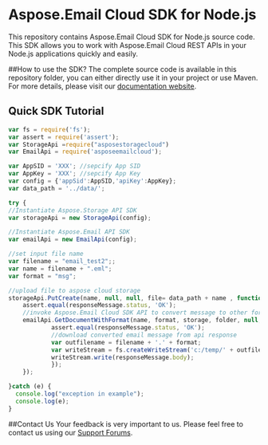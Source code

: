 # Aspose.Email Cloud SDK for Node.js

This repository contains Aspose.Email Cloud SDK for Node.js source code. This SDK allows you to work with Aspose.Email Cloud REST APIs in your Node.js applications quickly and easily. 

##How to use the SDK?
The complete source code is available in this repository folder, you can either directly use it in your project or use Maven. For more details, please visit our [documentation website](http://www.aspose.com/docs/display/emailcloud/Available+SDKs).

## Quick SDK Tutorial
```javascript
var fs = require('fs');
var assert = require('assert');
var StorageApi =require("asposestoragecloud")
var EmailApi = require('asposeemailcloud');

var AppSID = 'XXX'; //sepcify App SID
var AppKey = 'XXX'; //sepcify App Key
var config = {'appSid':AppSID,'apiKey':AppKey};
var data_path = '../data/';

try {
//Instantiate Aspose.Storage API SDK
var storageApi = new StorageApi(config);

//Instantiate Aspose.Email API SDK
var emailApi = new EmailApi(config);

//set input file name
var filename = "email_test2";;
var name = filename + ".eml";
var format = "msg";

//upload file to aspose cloud storage
storageApi.PutCreate(name, null, null, file= data_path + name , function(responseMessage) {
	assert.equal(responseMessage.status, 'OK');
	//invoke Aspose.Email Cloud SDK API to convert message to other formats
	emailApi.GetDocumentWithFormat(name, format, storage, folder, null, function(responseMessage) {
			assert.equal(responseMessage.status, 'OK');		
			//download converted email message from api response
			var outfilename = filename + '.' + format;
			var writeStream = fs.createWriteStream('c:/temp/' + outfilename);
			writeStream.write(responseMessage.body);
			});
	});

}catch (e) {
  console.log("exception in example");
  console.log(e);
}
```

##Contact Us
Your feedback is very important to us. Please feel free to contact us using our [Support Forums](https://www.aspose.com/community/forums/).
